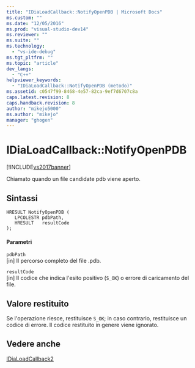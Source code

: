 ```yaml
---
title: "IDiaLoadCallback::NotifyOpenPDB | Microsoft Docs"
ms.custom: ""
ms.date: "12/05/2016"
ms.prod: "visual-studio-dev14"
ms.reviewer: ""
ms.suite: ""
ms.technology: 
  - "vs-ide-debug"
ms.tgt_pltfrm: ""
ms.topic: "article"
dev_langs: 
  - "C++"
helpviewer_keywords: 
  - "IDiaLoadCallback::NotifyOpenPDB (metodo)"
ms.assetid: c0547f99-8468-4e57-82ca-9ef7d6707c8a
caps.latest.revision: 8
caps.handback.revision: 8
author: "mikejo5000"
ms.author: "mikejo"
manager: "ghogen"
---
```

# IDiaLoadCallback::NotifyOpenPDB
[!INCLUDE[vs2017banner](../../code-quality/includes/vs2017banner.md)]

Chiamato quando un file candidate pdb viene aperto.  
  
## Sintassi  
  
```cpp#  
HRESULT NotifyOpenPDB (   
   LPCOLESTR pdbPath,  
   HRESULT   resultCode  
);  
```  
  
#### Parametri  
 `pdbPath`  
 \[in\]  Il percorso completo del file .pdb.  
  
 `resultCode`  
 \[in\]  Il codice che indica l'esito positivo \(`S_OK`\) o errore di caricamento del file.  
  
## Valore restituito  
 Se l'operazione riesce, restituisce `S_OK`; in caso contrario, restituisce un codice di errore.  Il codice restituito in genere viene ignorato.  
  
## Vedere anche  
 [IDiaLoadCallback2](../../debugger/debug-interface-access/idialoadcallback2.md)